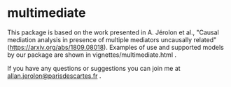 # multimediate
This package is based on the work presented in A. Jérolon et al., "Causal mediation analysis in presence of multiple mediators uncausally related" (https://arxiv.org/abs/1809.08018).
Examples of use and supported models by our package are shown in vignettes/multimediate.html .

If you have any questions or suggestions you can join me at allan.jerolon@parisdescartes.fr .
